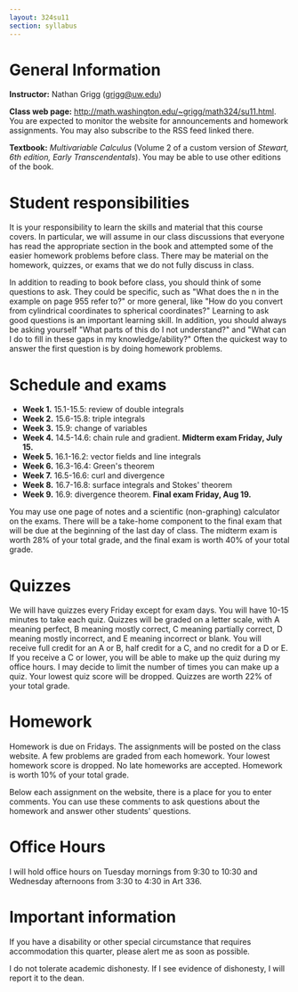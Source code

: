 ```yaml
---
layout: 324su11
section: syllabus
---
```


# General Information

**Instructor:** Nathan Grigg (<grigg@uw.edu>)

**Class web page:** <http://math.washington.edu/~grigg/math324/su11.html>. You are expected to monitor the website for announcements and homework assignments. You may also subscribe to the RSS feed linked there.

**Textbook:** *Multivariable Calculus* (Volume 2 of a custom version of *Stewart, 6th edition, Early Transcendentals*). You may be able to use other editions of the book.

# Student responsibilities

It is your responsibility to learn the skills and material that this course covers. In particular, we will assume in our class discussions that everyone has read the appropriate section in the book and attempted some of the easier homework problems before class. There may be material on the homework, quizzes, or exams that we do not fully discuss in class.

In addition to reading to book before class, you should think of some questions to ask. They could be specific, such as "What does the n in the example on page 955 refer to?" or more general, like "How do you convert from cylindrical coordinates to spherical coordinates?" Learning to ask good questions is an important learning skill.  In addition, you should always be asking yourself "What parts of this do I not understand?" and "What can I do to fill in these gaps in my knowledge/ability?" Often the quickest way to answer the first question is by doing homework problems.

# Schedule and exams

- **Week 1.** 15.1-15.5: review of double integrals
- **Week 2.** 15.6-15.8: triple integrals
- **Week 3.** 15.9: change of variables <!--short week-->
- **Week 4.** 14.5-14.6: chain rule and gradient. **Midterm exam Friday, July 15.**
- **Week 5.** 16.1-16.2: vector fields and line integrals
- **Week 6.** 16.3-16.4: Green's theorem  <!--miss mon-->
- **Week 7.** 16.5-16.6: curl and divergence
- **Week 8.** 16.7-16.8: surface integrals and Stokes' theorem <!--miss mon wed-->
- **Week 9.** 16.9: divergence theorem. **Final exam Friday, Aug 19.**

You may use one page of notes and a scientific (non-graphing) calculator on the exams. There will be a take-home component to the final exam that will be due at the beginning of the last day of class. The midterm exam is worth 28% of your total grade, and the final exam is worth 40% of your total grade.

# Quizzes

We will have quizzes every Friday except for exam days. You will have 10-15 minutes to take each quiz. Quizzes will be graded on a letter scale, with A meaning perfect, B meaning mostly correct, C meaning partially correct, D meaning mostly incorrect, and E meaning incorrect or blank. You will receive full credit for an A or B, half credit for a C, and no credit for a D or E. If you receive a C or lower, you will be able to make up the quiz during my office hours. I may decide to limit the number of times you can make up a quiz. Your lowest quiz score will be dropped. Quizzes are worth 22% of your total grade.

# Homework

Homework is due on Fridays. The assignments will be posted on the class website. A few problems are graded from each homework. Your lowest homework score is dropped. No late homeworks are accepted. Homework is worth 10% of your total grade.

Below each assignment on the website, there is a place for you to enter comments. You can use these comments to ask questions about the homework and answer other students' questions.

# Office Hours

I will hold office hours on Tuesday mornings from 9:30 to 10:30 and Wednesday afternoons from 3:30 to 4:30 in Art 336.

# Important information

If you have a disability or other special circumstance that requires accommodation this quarter, please alert me as soon as possible.

I do not tolerate academic dishonesty. If I see evidence of dishonesty, I will report it to the dean.
